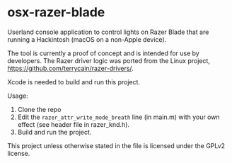 # osx-razer-blade
Userland console application to control lights on Razer Blade that are running a Hackintosh (macOS on a non-Apple device).

The tool is currently a proof of concept and is intended for use by developers. The Razer driver logic was ported from the Linux project, https://github.com/terrycain/razer-drivers/.

Xcode is needed to build and run this project.

Usage:
1. Clone the repo
2. Edit the `razer_attr_write_mode_breath` line (in main.m) with your own effect (see header file in razer_knd.h).
3. Build and run the project.

This project unless otherwise stated in the file is licensed under the GPLv2 license.
